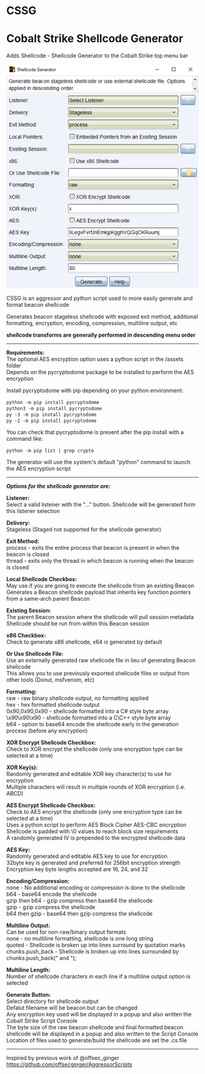 # CSSG

# Cobalt Strike Shellcode Generator  

Adds Shellcode - Shellcode Generator to the Cobalt Strike top menu bar

![Alt text](CSSG_gui2.png?raw=true)  

CSSG is an aggressor and python script used to more easily generate and format beacon shellcode  

Generates beacon stageless shellcode with exposed exit method, additional formatting, encryption, encoding, compression, multiline output, etc  

**shellcode transforms are generally performed in descending menu order**  

---

**Requirements:**  
The optional AES encryption option uses a python script in the /assets folder  
Depends on the pycryptodome package to be installed to perform the AES encryption  

Install pycryptodome with pip depending on your python environment:  

    python -m pip install pycryptodome
    python3 -m pip install pycryptodome
    py -3 -m pip install pycryptodome
    py -2 -m pip install pycryptodome

You can check that pycryptodome is present after the pip install with a command like:  

    python -m pip list | grep crypto

The generator will use the system's default "python" command to launch the AES encryption script  

---

***Options for the shellcode generator are:***

**Listener:**  
Select a valid listener with the "..." button. Shellcode will be generated form this listener selection  

**Delivery:**  
Stageless (Staged not supported for the shellcode generator)  

**Exit Method:**  
process - exits the entire process that beacon is present in when the beacon is closed  
thread - exits only the thread in which beacon is running when the beacon is closed  

**Local Shellcode Checkbox:**  
May use if you are going to execute the shellcode from an existing Beacon  
Generates a Beacon shellcode payload that inherits key function pointers from a same-arch parent Beacon  

**Existing Session:**  
The parent Beacon session where the shellcode will pull session metadata  
Shellcode should be run from within this Beacon session  

**x86 Checkbox:**  
Check to generate x86 shellcode, x64 is generated by default  

**Or Use Shellcode File:**  
Use an externally generated raw shellcode file in lieu of generating Beacon shellcode  
This allows you to use previously exported shellcode files or output from other tools (Donut, msfvenom, etc)  

**Formatting:**  
raw - raw binary shellcode output, no formatting applied  
hex - hex formatted shellcode output  
0x90,0x90,0x90 - shellcode formatted into a C# style byte array  
\x90\x90\x90 - shellcode formatted into a C\C++ style byte array  
b64 - option to base64 encode the shellcode early in the generation process (before any encryption)  

**XOR Encrypt Shellcode Checkbox:**  
Check to XOR encrypt the shellcode (only one encryption type can be selected at a time)  

**XOR Key(s):**  
Randomly generated and editable XOR key character(s) to use for encryption  
Multiple characters will result in multiple rounds of XOR encryption (i.e. ABCD)  

**AES Encrypt Shellcode Checkbox:**  
Check to AES encrypt the shellcode (only one encryption type can be selected at a time)  
Uses a python script to perform AES Block Cipher AES-CBC encryption  
Shellcode is padded with \0 values to reach block size requirements  
A randomly generated IV is prepended to the encrypted shellcode data  

**AES Key:**  
Randomly generated and editable AES key to use for encryption  
32byte key is generated and preferred for 256bit encryption strength  
Encryption key byte lengths accepted are 16, 24, and 32  

**Encoding/Compression:**  
none - No additional encoding or compression is done to the shellcode  
b64 - base64 encode the shellcode  
gzip then b64 - gzip compress then base64 the shellcode  
gzip - gzip compress the shellcode  
b64 then gzip - base64 then gzip compress the shellcode  

**Multiline Output:**  
Can be used for non-raw/binary output formats  
none - no multiline formatting, shellcode is one long string  
quoted - Shellcode is broken up into lines surround by quotation marks  
chunks.push_back - Shellcode is broken up into lines surrounded by chunks.push_back(" and ");  

**Multiline Length:**  
Number of shellcode characters in each line if a multiline output option is selected  

**Generate Button:**  
Select directory for shellcode output  
Defalut filename will be beacon but can be changed  
Any encryption key used will be displayed in a popup and also written the Cobalt Strike Script Console  
The byte size of the raw beacon shellcode and final formatted beacon shellcode will be displayed in a popup and also written to the Script Console  
Location of files used to generate/build the shellcode are set the .cs file  

---

Inspired by previous work of @offsec_ginger https://github.com/offsecginger/AggressorScripts
